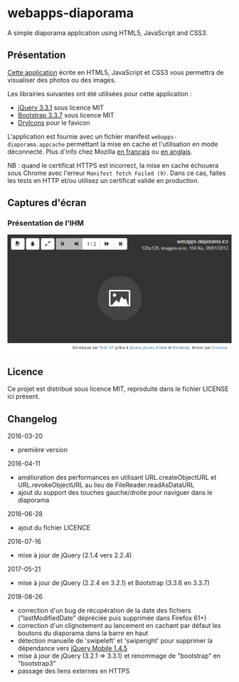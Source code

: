 # webapps-diaporama

A simple diaporama application using HTML5, JavaScript and CSS3.

## Présentation

[Cette application](https://techgp.fr/webapps/webapps-diaporama.html) écrite en HTML5, JavaScript et CSS3 vous permettra de visualiser des photos ou des images.

Les librairies suivantes ont été utilisées pour cette application :

- [jQuery 3.3.1](https://jquery.com/) sous licence MIT
- [Bootstrap 3.3.7](https://getbootstrap.com/docs/3.3/components/) sous licence MIT
- [DryIcons](https://dryicons.com/) pour le favicon

L'application est fournie avec un fichier manifest `webapps-diaporama.appcache` permettant la mise en cache et l'utilisation en mode déconnecté. Plus d'info chez Mozilla [en français](https://developer.mozilla.org/fr/docs/Utiliser_Application_Cache) ou [en anglais](https://developer.mozilla.org/en-US/docs/Web/HTML/Using_the_application_cache).

NB : quand le certificat HTTPS est incorrect, la mise en cache échouera sous Chrome avec l'erreur `Manifest fetch Failed (9)`. Dans ce cas, faites les tests en HTTP et/ou utilisez un certificat valide en production.

## Captures d'écran

### Présentation de l'IHM

![Présentation de l'IHM](./screenshots/webapps-diaporama-1.png)

## Licence

Ce projet est distribué sous licence MIT, reproduite dans le fichier LICENSE ici présent.

## Changelog

2016-03-20
- première version

2016-04-11
- amélioration des performances en utilisant URL.createObjectURL et URL.revokeObjectURL au lieu de FileReader.readAsDataURL
- ajout du support des touches gauche/droite pour naviguer dans le diaporama

2016-06-28
- ajout du fichier LICENCE

2016-07-16
- mise à jour de jQuery (2.1.4 vers 2.2.4)

2017-05-21
- mise à jour de jQuery (2.2.4 en 3.2.1) et Bootstrap (3.3.6 en 3.3.7)

2018-08-26
- correction d'un bug de récupération de la date des fichiers ("lastModifiedDate" dépréciée puis supprimée dans Firefox 61+)
- correction d'un clignotement au lancement en cachant par défaut les boutons du diaporama dans la barre en haut
- détection manuelle de 'swipeleft' et 'swiperight' pour supprimer la dépendance vers [jQuery Mobile 1.4.5](https://jquerymobile.com/) 
- mise à jour de jQuery (3.2.1 => 3.3.1) et renommage de "bootstrap" en "bootstrap3"
- passage des liens externes en HTTPS
